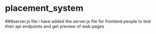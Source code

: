 # placement_system 

###server.js file 
i have added the server.js file for frontend people to test their api endpoints and get preview of web pages 
